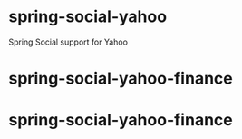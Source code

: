 # spring-social-yahoo
Spring Social support for Yahoo
# spring-social-yahoo-finance
# spring-social-yahoo-finance
